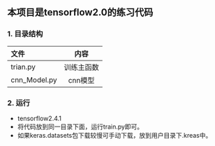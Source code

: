## 本项目是tensorflow2.0的练习代码

### 1. 目录结构
|文件|内容|
|:-|:-:|
|trian.py|训练主函数|
|cnn_Model.py|cnn模型|

### 2. 运行

+ tensorflow2.4.1
+ 将代码放到同一目录下面，运行train.py即可。
+ 如果keras.datasets包下载较慢可手动下载，放到用户目录下.kreas中。
